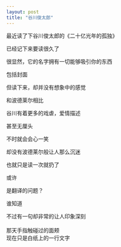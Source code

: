 ```yaml
---
layout: post
title: "谷川俊太郎"
---
```



最近读了下谷川俊太郎的《二十亿光年的孤独》

已经记下来要读很久了

很显然，它的名字拥有一切能够吸引你的东西

包括封面

但读下来，却并没有想象中的感觉

和波德莱尔相比

谷川有着更多的戏虐，爱情描述

甚至无厘头

不时就会会心一笑

却没有波德莱尔般让人那么沉迷

也就只是读一次就扔了

或许

是翻译的问题？

谁知道

不过有一句却非常的让人印象深刻  
<br>
那天手指触碰过的面颊  
现在只是白纸上的一行文字 